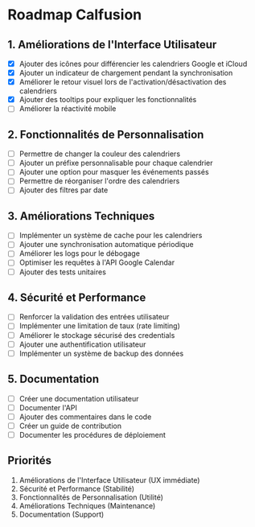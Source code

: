# Roadmap Calfusion

## 1. Améliorations de l'Interface Utilisateur
- [x] Ajouter des icônes pour différencier les calendriers Google et iCloud
- [x] Ajouter un indicateur de chargement pendant la synchronisation
- [x] Améliorer le retour visuel lors de l'activation/désactivation des calendriers
- [x] Ajouter des tooltips pour expliquer les fonctionnalités
- [ ] Améliorer la réactivité mobile

## 2. Fonctionnalités de Personnalisation
- [ ] Permettre de changer la couleur des calendriers
- [ ] Ajouter un préfixe personnalisable pour chaque calendrier
- [ ] Ajouter une option pour masquer les événements passés
- [ ] Permettre de réorganiser l'ordre des calendriers
- [ ] Ajouter des filtres par date

## 3. Améliorations Techniques
- [ ] Implémenter un système de cache pour les calendriers
- [ ] Ajouter une synchronisation automatique périodique
- [ ] Améliorer les logs pour le débogage
- [ ] Optimiser les requêtes à l'API Google Calendar
- [ ] Ajouter des tests unitaires

## 4. Sécurité et Performance
- [ ] Renforcer la validation des entrées utilisateur
- [ ] Implémenter une limitation de taux (rate limiting)
- [ ] Améliorer le stockage sécurisé des credentials
- [ ] Ajouter une authentification utilisateur
- [ ] Implémenter un système de backup des données

## 5. Documentation
- [ ] Créer une documentation utilisateur
- [ ] Documenter l'API
- [ ] Ajouter des commentaires dans le code
- [ ] Créer un guide de contribution
- [ ] Documenter les procédures de déploiement

## Priorités
1. Améliorations de l'Interface Utilisateur (UX immédiate)
2. Sécurité et Performance (Stabilité)
3. Fonctionnalités de Personnalisation (Utilité)
4. Améliorations Techniques (Maintenance)
5. Documentation (Support) 